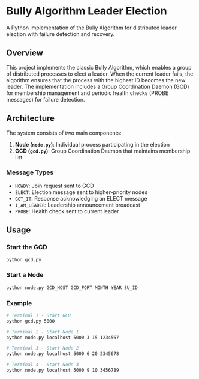 # Bully Algorithm Leader Election

A Python implementation of the Bully Algorithm for distributed leader election with failure detection and recovery.

## Overview

This project implements the classic Bully Algorithm, which enables a group of distributed processes to elect a leader. When the current leader fails, the algorithm ensures that the process with the highest ID becomes the new leader. The implementation includes a Group Coordination Daemon (GCD) for membership management and periodic health checks (PROBE messages) for failure detection.

## Architecture

The system consists of two main components:

1. **Node (`node.py`)**: Individual process participating in the election
2. **GCD (`gcd.py`)**: Group Coordination Daemon that maintains membership list

### Message Types

- `HOWDY`: Join request sent to GCD
- `ELECT`: Election message sent to higher-priority nodes
- `GOT_IT`: Response acknowledging an ELECT message
- `I_AM_LEADER`: Leadership announcement broadcast
- `PROBE`: Health check sent to current leader

## Usage

### Start the GCD
```bash
python gcd.py 
```

### Start a Node
```bash
python node.py GCD_HOST GCD_PORT MONTH YEAR SU_ID
```

### Example
```bash
# Terminal 1 - Start GCD
python gcd.py 5000

# Terminal 2 - Start Node 1
python node.py localhost 5000 3 15 1234567

# Terminal 3 - Start Node 2
python node.py localhost 5000 6 20 2345678

# Terminal 4 - Start Node 3
python node.py localhost 5000 9 10 3456789
```
